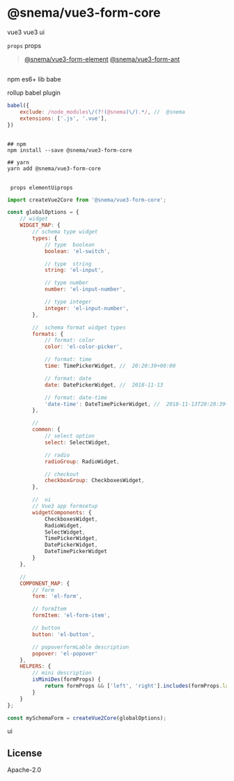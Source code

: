 # @snema/vue3-form-core
vue3  vue3 ui

 `props`  props

>  [@snema/vue3-form-element](https://github.com/lljj-x/vue-json-schema-form/tree/master/packages/lib/vue3/vue3-form-element) [@snema/vue3-form-ant](https://github.com/lljj-x/vue-json-schema-form/tree/master/packages/lib/vue3/vue3-form-ant)


##
npm  es6+  lib babe

 rollup babel plugin

```js
babel({
    exclude: /node_modules\/(?!(@snema)\/).*/, //  @snema
    extensions: ['.js', '.vue'],
})
```

##

```ssh
## npm
npm install --save @snema/vue3-form-core

## yarn
yarn add @snema/vue3-form-core
```

##

` props elementUiprops`

```js
import createVue2Core from '@snema/vue3-form-core';

const globalOptions = {
    // widget
    WIDGET_MAP: {
        // schema type widget
        types: {
            // type  boolean
            boolean: 'el-switch',

            // type  string
            string: 'el-input',

            // type number
            number: 'el-input-number',

            // type integer
            integer: 'el-input-number',
        },

        //  schema format widget types
        formats: {
            // format: color
            color: 'el-color-picker',

            // format: time
            time: TimePickerWidget, //  20:20:39+00:00

            // format: date
            date: DatePickerWidget, //  2018-11-13

            // format: date-time
            'date-time': DateTimePickerWidget, //  2018-11-13T20:20:39+00:00
        },

        //
        common: {
            // select option
            select: SelectWidget,

            // radio
            radioGroup: RadioWidget,

            // checkout
            checkboxGroup: CheckboxesWidget,
        },

        //  ui
        // Vue3 app formsetup
        widgetComponents: {
            CheckboxesWidget,
            RadioWidget,
            SelectWidget,
            TimePickerWidget,
            DatePickerWidget,
            DateTimePickerWidget
        }
    },

    //
    COMPONENT_MAP: {
        // form
        form: 'el-form',

        // formItem
        formItem: 'el-form-item',

        // button
        button: 'el-button',

        // popoverformLable description
        popover: 'el-popover'
    },
    HELPERS: {
        // mini description
        isMiniDes(formProps) {
            return formProps && ['left', 'right'].includes(formProps.labselPosition);
        }
    }
};

const mySchemaForm = createVue2Core(globalOptions);

```

ui

## License
Apache-2.0
